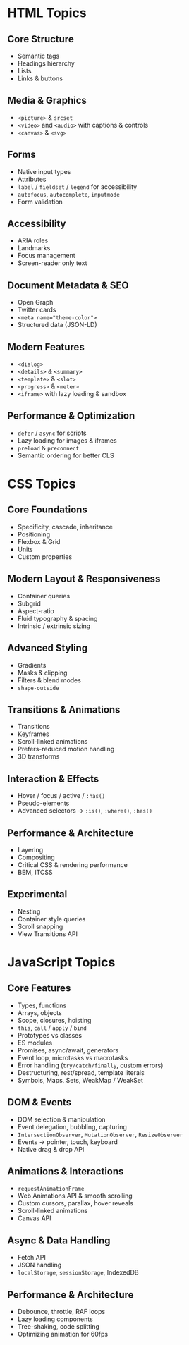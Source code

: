 
# HTML Topics

## Core Structure
- Semantic tags  
- Headings hierarchy  
- Lists  
- Links & buttons  

## Media & Graphics
- `<picture>` & `srcset`  
- `<video>` and `<audio>` with captions & controls  
- `<canvas>` & `<svg>`  

## Forms
- Native input types  
- Attributes  
- `label` / `fieldset` / `legend` for accessibility  
- `autofocus`, `autocomplete`, `inputmode`  
- Form validation  

## Accessibility
- ARIA roles  
- Landmarks  
- Focus management  
- Screen-reader only text  

## Document Metadata & SEO
- Open Graph  
- Twitter cards  
- `<meta name="theme-color">`  
- Structured data (JSON-LD)  

## Modern Features
- `<dialog>`  
- `<details>` & `<summary>`  
- `<template>` & `<slot>`  
- `<progress>` & `<meter>`  
- `<iframe>` with lazy loading & sandbox  

## Performance & Optimization
- `defer` / `async` for scripts  
- Lazy loading for images & iframes  
- `preload` & `preconnect`  
- Semantic ordering for better CLS  

#

# CSS Topics

## Core Foundations
- Specificity, cascade, inheritance  
- Positioning  
- Flexbox & Grid  
- Units  
- Custom properties  

## Modern Layout & Responsiveness
- Container queries  
- Subgrid  
- Aspect-ratio  
- Fluid typography & spacing  
- Intrinsic / extrinsic sizing  

## Advanced Styling
- Gradients  
- Masks & clipping  
- Filters & blend modes  
- `shape-outside`  

## Transitions & Animations
- Transitions  
- Keyframes  
- Scroll-linked animations  
- Prefers-reduced motion handling  
- 3D transforms  

## Interaction & Effects
- Hover / focus / active / `:has()`  
- Pseudo-elements  
- Advanced selectors → `:is()`, `:where()`, `:has()`  

## Performance & Architecture
- Layering  
- Compositing  
- Critical CSS & rendering performance  
- BEM, ITCSS  

## Experimental
- Nesting  
- Container style queries  
- Scroll snapping  
- View Transitions API  

#

# JavaScript Topics

## Core Features
- Types, functions  
- Arrays, objects  
- Scope, closures, hoisting  
- `this`, `call` / `apply` / `bind`  
- Prototypes vs classes  
- ES modules  
- Promises, async/await, generators  
- Event loop, microtasks vs macrotasks  
- Error handling (`try/catch/finally`, custom errors)  
- Destructuring, rest/spread, template literals  
- Symbols, Maps, Sets, WeakMap / WeakSet  

## DOM & Events
- DOM selection & manipulation  
- Event delegation, bubbling, capturing  
- `IntersectionObserver`, `MutationObserver`, `ResizeObserver`  
- Events → pointer, touch, keyboard  
- Native drag & drop API  

## Animations & Interactions
- `requestAnimationFrame`  
- Web Animations API & smooth scrolling  
- Custom cursors, parallax, hover reveals  
- Scroll-linked animations  
- Canvas API  

## Async & Data Handling
- Fetch API  
- JSON handling 
- `localStorage`, `sessionStorage`, IndexedDB  

## Performance & Architecture
- Debounce, throttle, RAF loops  
- Lazy loading components  
- Tree-shaking, code splitting  
- Optimizing animation for 60fps  


